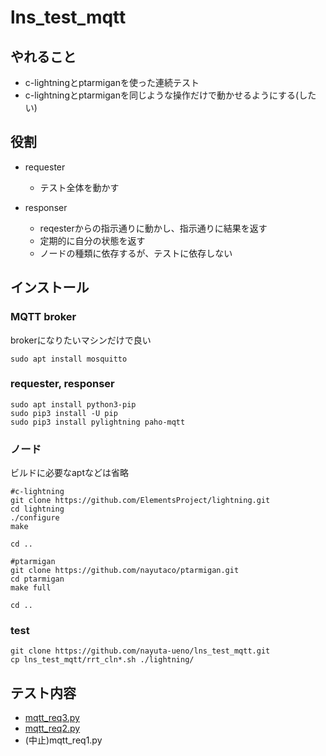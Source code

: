 # lns_test_mqtt

## やれること

* c-lightningとptarmiganを使った連続テスト
* c-lightningとptarmiganを同じような操作だけで動かせるようにする(したい)

## 役割

* requester
  - テスト全体を動かす

* responser
  - reqesterからの指示通りに動かし、指示通りに結果を返す
  - 定期的に自分の状態を返す
  - ノードの種類に依存するが、テストに依存しない

## インストール

### MQTT broker

brokerになりたいマシンだけで良い

```
sudo apt install mosquitto
```

### requester, responser

```
sudo apt install python3-pip
sudo pip3 install -U pip
sudo pip3 install pylightning paho-mqtt
```

### ノード

ビルドに必要なaptなどは省略

```
#c-lightning
git clone https://github.com/ElementsProject/lightning.git
cd lightning
./configure
make

cd ..

#ptarmigan
git clone https://github.com/nayutaco/ptarmigan.git
cd ptarmigan
make full

cd ..
```

### test

```
git clone https://github.com/nayuta-ueno/lns_test_mqtt.git
cp lns_test_mqtt/rrt_cln*.sh ./lightning/
```

## テスト内容

* [mqtt_req3.py](README_req3.md)
* [mqtt_req2.py](README_req2.md)
* (中止)mqtt_req1.py

